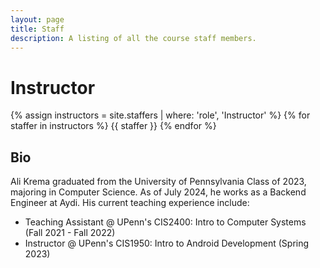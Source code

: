 ```yaml
---
layout: page
title: Staff
description: A listing of all the course staff members.
---
```


# Instructor

{% assign instructors = site.staffers | where: 'role', 'Instructor' %}
{% for staffer in instructors %}
{{ staffer }}
{% endfor %}

## Bio
Ali Krema graduated from the University of Pennsylvania Class of 2023, majoring in Computer Science. As of July 2024, he works as a Backend Engineer at Aydi. His current teaching experience include:

- Teaching Assistant @ UPenn's CIS2400: Intro to Computer Systems (Fall 2021 - Fall 2022)
- Instructor @ UPenn's CIS1950: Intro to Android Development (Spring 2023)